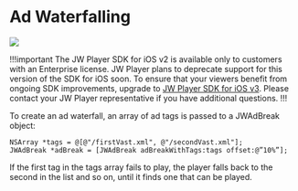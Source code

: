# Ad Waterfalling 

<img src="https://img.shields.io/badge/%20-iOS%20v2%20DEPRECATED-FFBA43.svg?logo=apple">

!!!important
The JW Player SDK for iOS v2 is available only to customers with an Enterprise license. JW Player plans to deprecate support for this version of the SDK for iOS soon. To ensure that your viewers benefit from ongoing SDK improvements, upgrade to [JW Player SDK for iOS v3](https://developer.jwplayer.com/sdk/ios/docs/developer-guide/). Please contact your JW Player representative if you have additional questions.
!!!

To create an ad waterfall, an array of ad tags is passed to a JWAdBreak object:

	NSArray *tags = @[@"/firstVast.xml", @"/secondVast.xml"];
	JWAdBreak *adBreak = [JWAdBreak adBreakWithTags:tags offset:@”10%”];

If the first tag in the tags array fails to play, the player falls back to the second in the list and so on, until it finds one that can be played.
